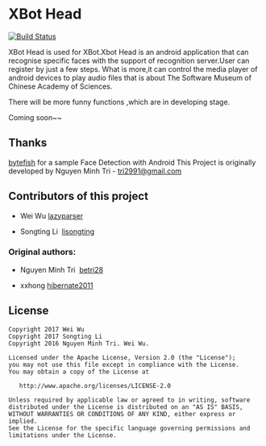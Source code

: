 XBot Head
=========

[![Build Status](https://travis-ci.org/lisongting/xbot_head.svg?branch=master)](https://travis-ci.org/lisongting/xbot_head)

XBot Head is used for XBot.Xbot Head is an android application that can recognise specific faces with the support of recognition server.User can register by just a few steps. What is more,it can control the media player of android devices to play audio files that is about  The Software Museum of Chinese Academy of Sciences.

There will be more funny functions ,which are in developing stage.

Coming soon~~

## Thanks
[bytefish][bytefish] for a sample Face Detection with Android
This Project is originally developed by Nguyen Minh Tri - <tri2991@gmail.com>

## Contributors of this project

* Wei Wu  [lazyparser](https://github.com/lazyparser)

* Songting Li  [lisongting](https://github.com/lisongting)

### Original authors:
* Nguyen Minh Tri  [betri28](https://github.com/betri28)

* xxhong  [hibernate2011](https://github.com/hibernate2011)

License
--------

    Copyright 2017 Wei Wu
    Copyright 2017 Songting Li
    Copyright 2016 Nguyen Minh Tri. Wei Wu.
    
    Licensed under the Apache License, Version 2.0 (the "License");
    you may not use this file except in compliance with the License.
    You may obtain a copy of the License at
    
       http://www.apache.org/licenses/LICENSE-2.0
    
    Unless required by applicable law or agreed to in writing, software
    distributed under the License is distributed on an "AS IS" BASIS,
    WITHOUT WARRANTIES OR CONDITIONS OF ANY KIND, either express or implied.
    See the License for the specific language governing permissions and
    limitations under the License.

[bytefish]:https://github.com/bytefish/VideoFaceDetection
